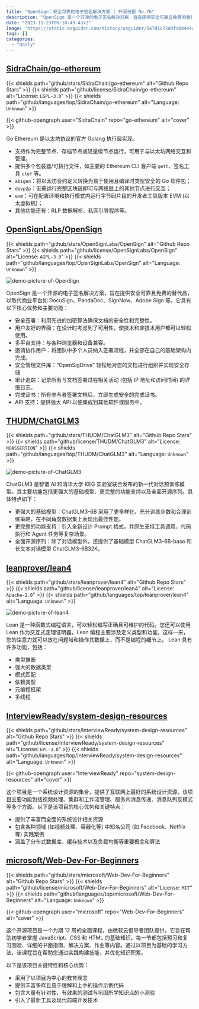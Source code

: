 ```yaml
---
title: "OpenSign：安全可靠的电子签名解决方案 | 开源日报 No.76"
description: "OpenSign 是一个开源的电子签名解决方案，旨在提供安全可靠且免费的替代品，以取代商业平台如 DocuSign、PandaDoc、SignNow、Adobe Sign 等。"
date: "2023-11-23T06:10:43.437Z"
image: "https://static.osguider.com/history/osguider/567d1c72d4fab9444aec93157da1aa62.png"
tags: []
categories:
  - "daily"
---
```


## [SidraChain/go-ethereum](https://github.com/SidraChain/go-ethereum)

{{< shields path="github/stars/SidraChain/go-ethereum" alt="Github Repo Stars" >}} {{< shields path="github/license/SidraChain/go-ethereum" alt="License: `LGPL-3.0`" >}} {{< shields path="github/languages/top/SidraChain/go-ethereum" alt="Language: `Unknown`" >}}

{{< github-opengraph user="SidraChain" repo="go-ethereum" alt="cover" >}}

Go Ethereum 是以太坊协议的官方 Golang 执行层实现。

- 支持作为完整节点、存档节点或轻量级节点运行，可用于与以太坊网络交互和管理。
- 提供多个包装器/可执行文件，如主要的 Ethereum CLI 客户端 `geth`、签名工具 `clef` 等。
- `abigen`：将以太坊合约定义转换为易于使用且编译时类型安全的 Go 软件包；
- `devp2p`：无需运行完整区块链即可与网络层上的其他节点进行交互；
- `evm`：可在配置环境和执行模式内运行字节码片段的开发者工具版本 EVM (以太虚拟机)；
- 其他功能还有：RLP 数据解析、私网引导程序等。

## [OpenSignLabs/OpenSign](https://github.com/OpenSignLabs/OpenSign)

{{< shields path="github/stars/OpenSignLabs/OpenSign" alt="Github Repo Stars" >}} {{< shields path="github/license/OpenSignLabs/OpenSign" alt="License: `AGPL-3.0`" >}} {{< shields path="github/languages/top/OpenSignLabs/OpenSign" alt="Language: `Unknown`" >}}

![demo-picture-of-OpenSign](https://static.osguider.com/history/2023/6042a34faeb60e290c9b2d5328e70cc7.png)

OpenSign 是一个开源的电子签名解决方案，旨在提供安全可靠且免费的替代品，以取代商业平台如 DocuSign、PandaDoc、SignNow、Adobe Sign 等。它具有以下核心优势和主要功能：

- 安全签署：利用先进的加密算法确保文档的安全性和完整性。
- 用户友好的界面：在设计时考虑到了可用性，使技术和非技术用户都可以轻松使用。
- 多平台支持：与各种浏览器和设备兼容。
- 邀请协作用户：将团队中多个人员纳入签署流程，并全部在自己的基础架构内完成。
- 安全管理文件库：“OpenSigDrive” 轻松地对您的文档进行组织并实现安全存储
- 审计追踪：记录所有与文档签署过程相关活动 (包括 IP 地址和访问时间) 的详细日志。
- 完成证书：所有参与者签署文档后，立即生成安全的完成证书。
- API 支持：提供强大 API 以便集成到其他软件或服务中。

## [THUDM/ChatGLM3](https://github.com/THUDM/ChatGLM3)

{{< shields path="github/stars/THUDM/ChatGLM3" alt="Github Repo Stars" >}} {{< shields path="github/license/THUDM/ChatGLM3" alt="License: `NOASSERTION`" >}} {{< shields path="github/languages/top/THUDM/ChatGLM3" alt="Language: `Unknown`" >}}

![demo-picture-of-ChatGLM3](https://static.osguider.com/history/osguider/9b0ce084d7cfd11bc6dbbb2d913f7c73.png)

ChatGLM3 是智谱 AI 和清华大学 KEG 实验室联合发布的新一代对话预训练模型。其主要功能包括更强大的基础模型、更完整的功能支持以及全面开源序列。具体特点如下：

- 更强大的基础模型：ChatGLM3-6B 采用了更多样化、充分训练步数和合理训练策略，在不同角度数据集上表现出最佳性能。
- 更完整的功能支持：引入全新设计 Prompt 格式，并原生支持工具调用、代码执行和 Agent 任务等复杂场景。
- 全面开源序列：除了对话模型外，还提供了基础模型 ChatGLM3-6B-base 和长文本对话模型 ChatGLM3-6B32K。

## [leanprover/lean4](https://github.com/leanprover/lean4)

{{< shields path="github/stars/leanprover/lean4" alt="Github Repo Stars" >}} {{< shields path="github/license/leanprover/lean4" alt="License: `Apache-2.0`" >}} {{< shields path="github/languages/top/leanprover/lean4" alt="Language: `Unknown`" >}}

![demo-picture-of-lean4](https://static.osguider.com/history/2023/81a5af969d14ca9f11e683ac90e2f9b9.png)

Lean 是一种函数式编程语言，可以轻松编写正确且可维护的代码。您还可以使用 Lean 作为交互式定理证明器。Lean 编程主要涉及定义类型和功能，这样一来，您的注意力就可以放在问题域和操作其数据上，而不是编程的细节上。
Lean 具有许多功能，包括：

- 类型推断
- 强大的数据类型
- 模式匹配
- 依赖类型
- 元编程框架
- 多线程

## [InterviewReady/system-design-resources](https://github.com/InterviewReady/system-design-resources)

{{< shields path="github/stars/InterviewReady/system-design-resources" alt="Github Repo Stars" >}} {{< shields path="github/license/InterviewReady/system-design-resources" alt="License: `GPL-3.0`" >}} {{< shields path="github/languages/top/InterviewReady/system-design-resources" alt="Language: `Unknown`" >}}

{{< github-opengraph user="InterviewReady" repo="system-design-resources" alt="cover" >}}

这个项目是一个系统设计资源的集合，提供了互联网上最好的系统设计资源。该项目主要功能包括视频处理、集群和工作流管理、服务内消息传递、消息队列反模式等多个方面。以下是该项目的核心优势和关键特点：

- 提供了丰富而全面的系统设计相关资源
- 包含各种领域 (如视频处理、容器化等) 中知名公司 (如 Facebook、Netflix 等) 实践案例
- 涵盖了分布式数据库、缓存技术以及负载均衡等重要概念和算法

## [microsoft/Web-Dev-For-Beginners](https://github.com/microsoft/Web-Dev-For-Beginners)

{{< shields path="github/stars/microsoft/Web-Dev-For-Beginners" alt="Github Repo Stars" >}} {{< shields path="github/license/microsoft/Web-Dev-For-Beginners" alt="License: `MIT`" >}} {{< shields path="github/languages/top/microsoft/Web-Dev-For-Beginners" alt="Language: `Unknown`" >}}

{{< github-opengraph user="microsoft" repo="Web-Dev-For-Beginners" alt="cover" >}}

这个开源项目是一个为期 12 周的全面课程，由微软云倡导者团队提供。它旨在帮助初学者掌握 JavaScript、CSS 和 HTML 的基础知识。每一节都包括预习和复习测验、详细的书面指南、解决方案、作业等内容。通过以项目为基础的学习方法，该课程旨在帮助您通过实践构建技能，并优化知识积累。

以下是该项目关键特性和核心优势：

- 采用了以项目为中心的教育理念
- 提供丰富多样且易于理解和上手的操作示例代码
- 包含大量有针对性、有效果的测试与巩固所学知识点的小测验
- 引入了最新工具及现代前端开发技术
